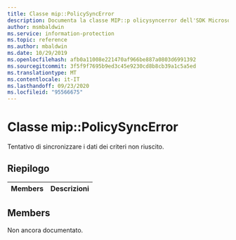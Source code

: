 ```yaml
---
title: Classe mip::PolicySyncError
description: Documenta la classe MIP::p olicysyncerror dell'SDK Microsoft Information Protection (MIP).
author: msmbaldwin
ms.service: information-protection
ms.topic: reference
ms.author: mbaldwin
ms.date: 10/29/2019
ms.openlocfilehash: afb0a11008e221470af966be887a0803d6991392
ms.sourcegitcommit: 3f5f9f7695b9ed3c45e9230cd8b8cb39a1c5a5ed
ms.translationtype: MT
ms.contentlocale: it-IT
ms.lasthandoff: 09/23/2020
ms.locfileid: "95566675"
---
```

# <a name="class-mippolicysyncerror"></a>Classe mip::PolicySyncError 
Tentativo di sincronizzare i dati dei criteri non riuscito.
  
## <a name="summary"></a>Riepilogo
 Members                        | Descrizioni                                
--------------------------------|---------------------------------------------
  
## <a name="members"></a>Members
Non ancora documentato.

